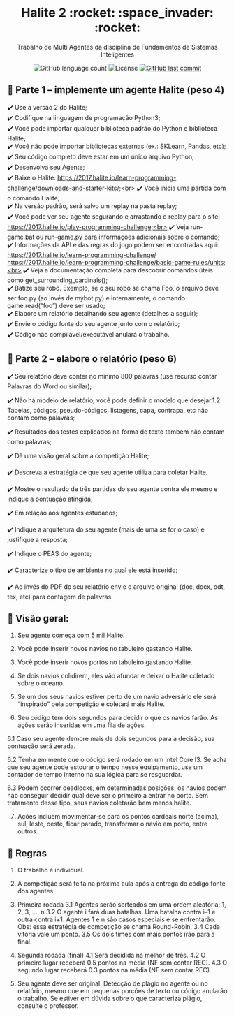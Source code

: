 <h1 align="center">
  Halite 2 :rocket: :space_invader: :rocket:
</h1>

<p align="center">Trabalho de Multi Agentes da disciplina de Fundamentos de Sistemas Inteligentes</a>
</p>

<p align="center">
  
  <img alt="GitHub language count" src="https://img.shields.io/github/languages/count/dpalmas/halite2?color=0000FF">

  <img alt="License" src="https://img.shields.io/github/license/dpalmas/halite2?color=0000FF&logo=MIT">
  
  <a href="https://github.com/dpalmas/cc/commits/master">
    <img alt="GitHub last commit" src="https://img.shields.io/github/last-commit/dpalmas/halite2?color=0000FF">
  </a>
</p>

## :pencil: Parte 1 – implemente um agente Halite (peso 4)

:heavy_check_mark: Use a versão 2 do Halite;<br>
:heavy_check_mark: Codifique na linguagem de programação Python3;<br>
:heavy_check_mark: Você pode importar qualquer biblioteca padrão do Python e biblioteca Halite;<br>
:heavy_check_mark: Você não pode importar bibliotecas externas (ex.: SKLearn, Pandas, etc);<br>
:heavy_check_mark: Seu código completo deve estar em um único arquivo Python;<br>
:heavy_check_mark: Desenvolva seu Agente;<br>
:heavy_check_mark: Baixe o Halite: https://2017.halite.io/learn-programming-challenge/downloads-and-starter-kits/;<br>
:heavy_check_mark: Você inicia uma partida com o comando Halite;<br>
:heavy_check_mark: Na versão padrão, será salvo um replay na pasta replay;<br>
:heavy_check_mark: Você pode ver seu agente segurando e arrastando o replay para o site: https://2017.halite.io/play-programming-challenge;<br>
:heavy_check_mark: Veja run-game.bat ou run-game.py para informações adicionais sobre o comando;<br>
:heavy_check_mark: Informações da API e das regras do jogo podem ser encontradas aqui:
https://2017.halite.io/learn-programming-challenge/
https://2017.halite.io/learn-programming-challenge/basic-game-rules/units;<br>
:heavy_check_mark: Veja a documentação completa para descobrir comandos úteis como
get_surrounding_cardinals();<br>
:heavy_check_mark: Batize seu robô. Exemplo, se o seu robô se chama Foo, o arquivo deve ser foo.py (ao invés de
mybot.py) e internamente, o comando game.read(“foo”) deve ser usado;<br>
:heavy_check_mark: Elabore um relatório detalhando seu agente (detalhes a seguir);<br>
:heavy_check_mark: Envie o código fonte do seu agente junto com o relatório;<br>
:heavy_check_mark: Código não compilável/executável anulará o trabalho.

## :pencil: Parte 2 – elabore o relatório (peso 6)

:heavy_check_mark: Seu relatório deve conter no mínimo 800 palavras (use recurso contar Palavras do Word ou
similar);

:heavy_check_mark: Não há modelo de relatório, você pode definir o modelo que desejar.1.2 Tabelas, códigos, pseudo-códigos, listagens, capa, contrapa, etc não contam como palavras;

:heavy_check_mark: Resultados dos testes explicados na forma de texto também não contam como palavras;

:heavy_check_mark: Dê uma visão geral sobre a competição Halite;

:heavy_check_mark: Descreva a estratégia de que seu agente utiliza para coletar Halite.

:heavy_check_mark: Mostre o resultado de três partidas do seu agente contra ele mesmo e indique a pontuação
atingida;

:heavy_check_mark: Em relação aos agentes estudados;

:heavy_check_mark: Indique a arquitetura do seu agente (mais de uma se for o caso) e justifique a resposta;

:heavy_check_mark: Indique o PEAS do agente;

:heavy_check_mark: Caracterize o tipo de ambiente no qual ele está inserido;

:heavy_check_mark: Ao invés do PDF do seu relatório envie o arquivo original (doc, docx, odt, tex, etc) para
contagem de palavras.

## :pencil: Visão geral:

1. Seu agente começa com 5 mil Halite.

2. Você pode inserir novos navios no tabuleiro gastando Halite.

3. Você pode inserir novos portos no tabuleiro gastando Halite.

4. Se dois navios colidirem, eles vão afundar e deixar o Halite coletado sobre o oceano.

5. Se um dos seus navios estiver perto de um navio adversário ele será “inspirado” pela competição
e coletará mais Halite.

6. Seu código tem dois segundos para decidir o que os navios farão. As ações serão inseridas em
uma fila de ações.

6.1 Caso seu agente demore mais de dois segundos para a decisão, sua pontuação será zerada.

6.2 Tenha em mente que o código será rodado em um Intel Core I3. Se acha que seu agente pode
estourar o tempo nesse equipamento, use um contador de tempo interno na sua lógica para se
resguardar.

6.3 Podem ocorrer deadlocks, em determinadas posições, os navios podem não conseguir decidir
qual deve ser o primeiro a entrar no porto. Sem tratamento desse tipo, seus navios coletarão bem
menos halite.

7. Ações incluem movimentar-se para os pontos cardeais norte (acima), sul, leste, oeste, ficar
parado, transformar o navio em porto, entre outros.

## :pencil: Regras

1. O trabalho é individual.

2. A competição será feita na próxima aula após a entrega do código fonte dos agentes.

3. Primeira rodada
  3.1 Agentes serão sorteados em uma ordem aleatória: 1, 2, 3, ..., n
  3.2 O agente i fará duas batalhas. Uma batalha contra i–1 e outra contra i+1. Agentes 1 e n são
  casos especiais e se enfrentarão. Obs: essa estratégia de competição se chama Round-Robin.
  3.4 Cada vitória vale um ponto.
  3.5 Os dois times com mais pontos irão para a final.

4. Segunda rodada (final)
4.1 Será decidida na melhor de três.
4.2 O primeiro lugar receberá 0.5 pontos na média (NF sem contar REC).
4.3 O segundo lugar receberá 0.3 pontos na média (NF sem contar REC).

5. Seu agente deve ser original. Detecção de plágio no agente ou no relatório, mesmo que em
pequenas porções de texto ou código anularão o trabalho. Se estiver em dúvida sobre o que
caracteriza plágio, consulte o professor.